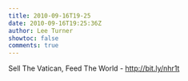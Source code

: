 ```yaml
---
title: 2010-09-16T19-25
date: 2010-09-16T19:25:36Z
author: Lee Turner
showtoc: false
comments: true
---
```


Sell The Vatican, Feed The World - http://bit.ly/nhr1t

